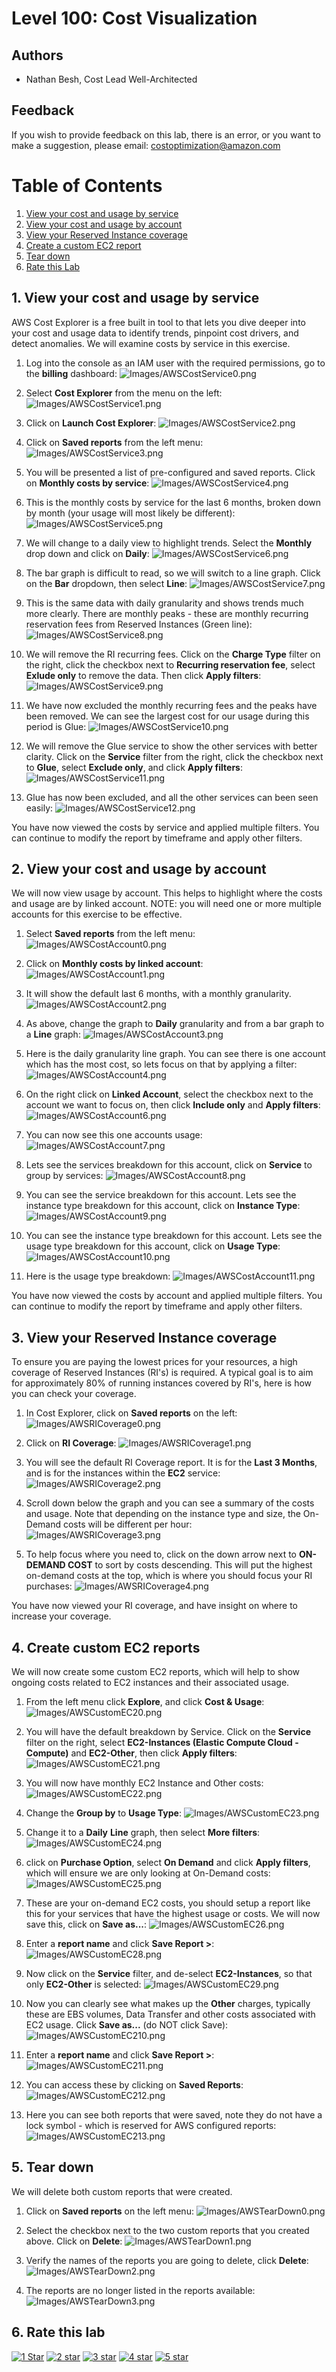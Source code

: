 # Level 100: Cost Visualization

## Authors
- Nathan Besh, Cost Lead Well-Architected


## Feedback
If you wish to provide feedback on this lab, there is an error, or you want to make a suggestion, please email: costoptimization@amazon.com


# Table of Contents
1. [View your cost and usage by service](#cost_usage_service)
2. [View your cost and usage by account](#cost_usage_account)
3. [View your Reserved Instance coverage](#RI_coverage)
4. [Create a custom EC2 report](#custom_ec2)
5. [Tear down](#tear_down)
6. [Rate this Lab](#rate_lab) 




## 1. View your cost and usage by service <a name="cost_usage_service"></a>
AWS Cost Explorer is a free built in tool to that lets you dive deeper into your cost and usage data to identify trends, pinpoint cost drivers, and detect anomalies. We will examine costs by service in this exercise.

1. Log into the console as an IAM user with the required permissions, go to the **billing** dashboard:
![Images/AWSCostService0.png](Images/AWSCostService0.png)

2. Select **Cost Explorer** from the menu on the left:
![Images/AWSCostService1.png](Images/AWSCostService1.png)

3. Click on **Launch Cost Explorer**:
![Images/AWSCostService2.png](Images/AWSCostService2.png)

4. Click on **Saved reports** from the left menu:
![Images/AWSCostService3.png](Images/AWSCostService3.png)

5. You will be presented a list of pre-configured and saved reports. Click on **Monthly costs by service**:
![Images/AWSCostService4.png](Images/AWSCostService4.png)

6. This is the monthly costs by service for the last 6 months, broken down by month (your usage will most likely be different):
![Images/AWSCostService5.png](Images/AWSCostService5.png)

7. We will change to a daily view to highlight trends. Select the **Monthly** drop down and click on **Daily**:
![Images/AWSCostService6.png](Images/AWSCostService6.png)

8. The bar graph is difficult to read, so we will switch to a line graph. Click on the **Bar** dropdown, then select **Line**:
![Images/AWSCostService7.png](Images/AWSCostService7.png)

9. This is the same data with daily granularity and shows trends much more clearly. There are monthly peaks - these are monthly recurring reservation fees from Reserved Instances (Green line):
![Images/AWSCostService8.png](Images/AWSCostService8.png)

10. We will remove the RI recurring fees. Click on the **Charge Type** filter on the right, click the checkbox next to **Recurring reservation fee**, select **Exlude only** to remove the data. Then click **Apply filters**:
![Images/AWSCostService9.png](Images/AWSCostService9.png)

11. We have now excluded the monthly recurring fees and the peaks have been removed. We can see the largest cost for our usage during this period is Glue:
![Images/AWSCostService10.png](Images/AWSCostService10.png)

12. We will remove the Glue service to show the other services with better clarity. Click on the **Service** filter from the right, click the checkbox next to **Glue**, select **Exclude only**, and click **Apply filters**:
![Images/AWSCostService11.png](Images/AWSCostService11.png)

13. Glue has now been excluded, and all the other services can been seen easily:
![Images/AWSCostService12.png](Images/AWSCostService12.png)


You have now viewed the costs by service and applied multiple filters. You can continue to modify the report by timeframe and apply other filters.



## 2. View your cost and usage by account <a name="cost_usage_account"></a>
We will now view usage by account. This helps to highlight where the costs and usage are by linked account. NOTE: you will need one or more multiple accounts for this exercise to be effective.

1. Select **Saved reports** from the left menu:
![Images/AWSCostAccount0.png](Images/AWSCostAccount0.png)

2. Click on **Monthly costs by linked account**:
![Images/AWSCostAccount1.png](Images/AWSCostAccount1.png)

3. It will show the default last 6 months, with a monthly granularity. 
![Images/AWSCostAccount2.png](Images/AWSCostAccount2.png)

4. As above, change the graph to **Daily** granularity and from a bar graph to a **Line** graph:
![Images/AWSCostAccount3.png](Images/AWSCostAccount3.png)

5. Here is the daily granularity line graph. You can see there is one account which has the most cost, so lets focus on that by applying a filter:
![Images/AWSCostAccount4.png](Images/AWSCostAccount4.png)

6. On the right click on **Linked Account**, select the checkbox next to the account we want to focus on, then click **Include only** and **Apply filters**:
![Images/AWSCostAccount6.png](Images/AWSCostAccount6.png)

7. You can now see this one accounts usage: 
![Images/AWSCostAccount7.png](Images/AWSCostAccount7.png)

8. Lets see the services breakdown for this account, click on **Service** to group by services:
 ![Images/AWSCostAccount8.png](Images/AWSCostAccount8.png)

8. You can see the service breakdown for this account. Lets see the instance type breakdown for this account, click on **Instance Type**:
![Images/AWSCostAccount9.png](Images/AWSCostAccount9.png)

9. You can see the instance type breakdown for this account. Lets see the usage type breakdown for this account, click on **Usage Type**:
![Images/AWSCostAccount10.png](Images/AWSCostAccount10.png)

10. Here is the usage type breakdown:
![Images/AWSCostAccount11.png](Images/AWSCostAccount11.png)


You have now viewed the costs by account and applied multiple filters. You can continue to modify the report by timeframe and apply other filters.


## 3. View your Reserved Instance coverage <a name="RI_coverage"></a>
To ensure you are paying the lowest prices for your resources, a high coverage of Reserved Instances (RI's) is required. A typical goal is to aim for approximately 80% of running instances covered by RI's, here is how you can check your coverage.

1. In Cost Explorer, click on **Saved reports** on the left:
![Images/AWSRICoverage0.png](Images/AWSRICoverage0.png)

2. Click on **RI Coverage**:
![Images/AWSRICoverage1.png](Images/AWSRICoverage1.png)

3. You will see the default RI Coverage report. It is for the **Last 3 Months**, and is for the instances within the **EC2** service:
![Images/AWSRICoverage2.png](Images/AWSRICoverage2.png)

4. Scroll down below the graph and you can see a summary of the costs and usage. Note that depending on the instance type and size, the On-Demand costs will be different per hour:
![Images/AWSRICoverage3.png](Images/AWSRICoverage3.png)

5. To help focus where you need to, click on the down arrow next to **ON-DEMAND COST** to sort by costs descending. This will put the highest on-demand costs at the top, which is where you should focus your RI purchases:
![Images/AWSRICoverage4.png](Images/AWSRICoverage4.png)


You have now viewed your RI coverage, and have insight on where to increase your coverage.


## 4. Create custom EC2 reports <a name="custom_ec2"></a>
We will now create some custom EC2 reports, which will help to show ongoing costs related to EC2 instances and their associated usage. 

1. From the left menu click **Explore**, and click **Cost & Usage**:
![Images/AWSCustomEC20.png](Images/AWSCustomEC20.png)

2. You will have the default breakdown by Service. Click on the **Service** filter on the right, select **EC2-Instances (Elastic Compute Cloud - Compute)** and **EC2-Other**, then click **Apply filters**:
![Images/AWSCustomEC21.png](Images/AWSCustomEC21.png)

3. You will now have monthly EC2 Instance and Other costs:
![Images/AWSCustomEC22.png](Images/AWSCustomEC23.png)

4. Change the **Group by** to **Usage Type**:
![Images/AWSCustomEC23.png](Images/AWSCustomEC24.png)

5. Change it to a **Daily** **Line** graph, then select **More filters**: 
![Images/AWSCustomEC24.png](Images/AWSCustomEC25.png)

6. click on **Purchase Option**, select **On Demand** and click **Apply filters**, which will ensure we are only looking at On-Demand costs: 
![Images/AWSCustomEC25.png](Images/AWSCustomEC26.png)

7. These are your on-demand EC2 costs, you should setup a report like this for your services that have the highest usage or costs. We will now save this, click on **Save as...**:
![Images/AWSCustomEC26.png](Images/AWSCustomEC27.png)

8. Enter a **report name** and click **Save Report >**:
![Images/AWSCustomEC28.png](Images/AWSCustomEC28.png)

9. Now click on the **Service** filter, and de-select **EC2-Instances**, so that only **EC2-Other** is selected:
![Images/AWSCustomEC29.png](Images/AWSCustomEC29.png)

10. Now you can clearly see what makes up the **Other** charges, typically these are EBS volumes, Data Transfer and other costs associated with EC2 usage. Click **Save as...** (do NOT click Save):
![Images/AWSCustomEC210.png](Images/AWSCustomEC210.png)

11. Enter a **report name** and click **Save Report >**:
![Images/AWSCustomEC211.png](Images/AWSCustomEC211.png)

12. You can access these by clicking on **Saved Reports**:
![Images/AWSCustomEC212.png](Images/AWSCustomEC212.png)

13. Here you can see both reports that were saved, note they do not have a lock symbol - which is reserved for AWS configured reports:
![Images/AWSCustomEC213.png](Images/AWSCustomEC213.png)




## 5. Tear down <a name="tear_down"></a>
We will delete both custom reports that were created.

1. Click on **Saved reports** on the left menu:
![Images/AWSTearDown0.png](Images/AWSTearDown0.png)

2. Select the checkbox next to the two custom reports that you created above. Click on **Delete**:
![Images/AWSTearDown1.png](Images/AWSTearDown1.png)

3. Verify the names of the reports you are going to delete, click **Delete**:
![Images/AWSTearDown2.png](Images/AWSTearDown2.png)

4. The reports are no longer listed in the reports available:
![Images/AWSTearDown3.png](Images/AWSTearDown3.png)


## 6. Rate this lab<a name="rate_lab"></a> 
[![1 Star](Images/star.png)](https://wellarchitectedlabs.com/Cost_100_5_1star) [![2 star](Images/star.png)](https://wellarchitectedlabs.com/Cost_100_5_2star) [![3 star](Images/star.png)](https://wellarchitectedlabs.com/Cost_100_5_3star) [![4 star](Images/star.png)](https://wellarchitectedlabs.com/Cost_100_5_4star) [![5 star](Images/star.png)](https://wellarchitectedlabs.com/Cost_100_5_5star) 





